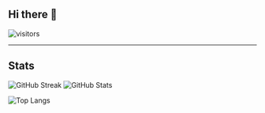 ## Hi there 👋

<!--
**rlbc/rlbc** is a ✨ _special_ ✨ repository because its `README.md` (this file) appears on your GitHub profile.

Here are some ideas to get you started:

- 🔭 I’m currently working on ...
- 🌱 I’m currently learning ...
- 👯 I’m looking to collaborate on ...
- 🤔 I’m looking for help with ...
- 💬 Ask me about ...
- 📫 How to reach me: ...
- 😄 Pronouns: ...
- ⚡ Fun fact: ...
-->

![visitors](https://visitor-badge.laobi.icu/badge?page_id=rlbc.rlbc)

---

## Stats

  ![GitHub Streak](https://github-readme-streak-stats.herokuapp.com/?user=rlbc) ![GitHub Stats](https://github-readme-stats.vercel.app/api?username=rlbc&count_private=true&show_icons=true)

  ![Top Langs](https://github-readme-stats.vercel.app/api/top-langs/?username=rlbc&hide=html&langs_count=6&layout=compact&show_icons=true&count_private=true)
